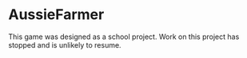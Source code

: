 # AussieFarmer

This game was designed as a school project. Work on this project has stopped and is unlikely to resume. 
